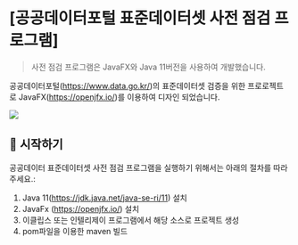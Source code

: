 # [공공데이터포털 표준데이터셋 사전 점검 프로그램]

> 사전 점검 프로그램은 JavaFX와 Java 11버전을 사용하여 개발했습니다.

공공데이터포털(https://www.data.go.kr/)의 표준데이터셋 검증을 위한 프로로젝트로 JavaFX(https://openjfx.io/)를 이용하여 디자인 되었습니다.

![](public/Dashboard.PNG)
## :rocket: 시작하기

공공데이터 표준데이터셋 사전 점검 프로그램을 실행하기 위해서는 아래의 절차를 따라주세요.:
1. Java 11(https://jdk.java.net/java-se-ri/11) 설치
2. JavaFx (https://openjfx.io/) 설치
3. 이클립스 또는 인텔리제이 프로그램에서 해당 소스로 프로젝트 생성
4. pom파일을 이용한 maven 빌드

